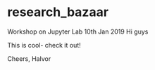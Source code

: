 # research_bazaar
Workshop on Jupyter Lab 10th Jan 2019
Hi guys

This is cool- check it out!

Cheers,
Halvor
